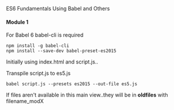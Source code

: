 ES6 Fundamentals Using Babel and Others

#### Module 1

For Babel 6 babel-cli is required
```
npm install -g babel-cli
npm install --save-dev babel-preset-es2015
```

Initially using index.html and script.js..

Transpile script.js to es5.js
```
babel script.js --presets es2015 --out-file es5.js
```

If files aren't available in this main view..they will be in __oldfiles__ with filename_modX
